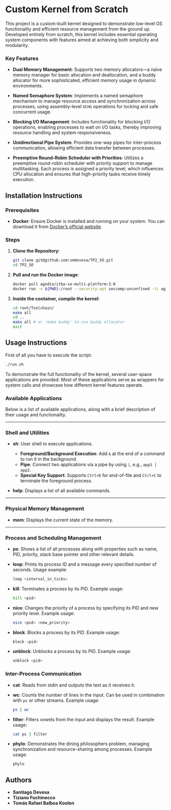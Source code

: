 # Custom Kernel from Scratch

This project is a custom-built kernel designed to demonstrate low-level OS functionality and efficient resource management from the ground up. Developed entirely from scratch, this kernel includes essential operating system components with features aimed at achieving both simplicity and modularity.

### Key Features

- **Dual Memory Management**: Supports two memory allocators—a naïve memory manager for basic allocation and deallocation, and a buddy allocator for more sophisticated, efficient memory usage in dynamic environments.
  
- **Named Semaphore System**: Implements a named semaphore mechanism to manage resource access and synchronization across processes, using assembly-level `XCHG` operations for locking and safe concurrent usage.

- **Blocking I/O Management**: Includes functionality for blocking I/O operations, enabling processes to wait on I/O tasks, thereby improving resource handling and system responsiveness.

- **Unidirectional Pipe System**: Provides one-way pipes for inter-process communication, allowing efficient data transfer between processes.

- **Preemptive Round-Robin Scheduler with Priorities**: Utilizes a preemptive round-robin scheduler with priority support to manage multitasking. Each process is assigned a priority level, which influences CPU allocation and ensures that high-priority tasks receive timely execution.

## Installation Instructions

### Prerequisites
- **Docker**: Ensure Docker is installed and running on your system. You can download it from [Docker’s official website](https://www.docker.com/).

### Steps

1. **Clone the Repository**:
   ```bash
   git clone git@github.com:smdevesa/TP2_SO.git
   cd TP2_SO
   ```

2. **Pull and run the Docker image**:
   ```bash
   docker pull agodio/itba-so-multi-platform:3.0
   docker run -v ${PWD}:/root --security-opt seccomp:unconfined -ti agodio/itba-so-multi-platform:3.0
   ```
3. **Inside the container, compile the kernel**:
   ```bash
   cd root/Toolchain/
   make all
   cd ..
   make all # or 'make buddy' to use buddy allocator
   exit
   ```

## Usage Instructions

First of all you have to execute the script:
```bash
./run.sh
```

To demonstrate the full functionality of the kernel, several user-space applications are provided. Most of these applications serve as wrappers for system calls and showcase how different kernel features operate.

### Available Applications

Below is a list of available applications, along with a brief description of their usage and functionality.

---

### Shell and Utilities

- **sh**: User shell to execute applications. 
  - **Foreground/Background Execution**: Add `&` at the end of a command to run it in the background.
  - **Pipe**: Connect two applications via a pipe by using `|`, e.g., `app1 | app2`.
  - **Special Key Support**: Supports `Ctrl+D` for end-of-file and `Ctrl+C` to terminate the foreground process.

- **help**: Displays a list of all available commands.

---

### Physical Memory Management

- **mem**: Displays the current state of the memory.

---

### Process and Scheduling Management

- **ps**: Shows a list of all processes along with properties such as name, PID, priority, stack base pointer and other relevant details.

- **loop**: Prints its process ID and a message every specified number of seconds. Usage example:
  ```bash
  loop <interval_in_ticks>
  ```

- **kill**: Terminates a process by its PID. Example usage:
  ```bash
  kill <pid>
  ```

- **nice**: Changes the priority of a process by specifying its PID and new priority level. Example usage:
    ```bash
    nice <pid> <new_priority>
    ```

- **block**: Blocks a process by its PID. Example usage:
    ```bash
    block <pid> 
    ```

- **unblock**: Unblocks a process by its PID. Example usage:
    ```bash
    unblock <pid> 
    ```

### Inter-Process Communication

- **cat**: Reads from stdin and outputs the text as it receives it.

- **wc**: Counts the number of lines in the input. Can be used in combination with `ps` or other streams. Example usage:
    ```bash
    ps | wc
    ```

- **filter**: Filters vowels from the input and displays the result. Example usage:
    ```bash
    cat ps | filter
    ```

- **phylo**: Demonstrates the dining philosophers problem, managing synchronization and resource-sharing among processes. Example usage:
    ```bash
    phylo
    ```

## Authors

- **Santiago Devesa**
- **Tiziano Fuchinecco**
- **Tomás Rafael Balboa Koolen**
